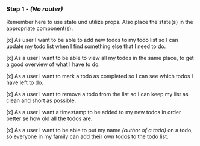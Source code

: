 ### Step 1 - _(No router)_

Remember here to use state und utilize props. Also place the state(s) in the appropriate component(s).

[x] As user I want to be able to add new todos to my todo list so I can update my todo list when I find something else that I need to do.

[x] As a user I want to be able to view all my todos in the same place, to get a good overview of what I have to do.

[x] As a user I want to mark a todo as completed so I can see which todos I have left to do.

[x] As a user I want to remove a todo from the list so I can keep my list as clean and short as possible.

[x] As a user I want a timestamp to be added to my new todos in order better se how old all the todos are.

[x] As a user I want to be able to put my name _(author of a todo)_ on a todo, so everyone in my family can add their own todos to the todo list.
